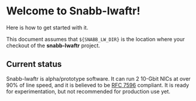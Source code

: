 # Welcome to Snabb-lwaftr!

Here is how to get started with it.

This document assumes that `${SNABB_LW_DIR}` is the location where your checkout
of the **snabb-lwaftr** project.

## Current status

Snabb-lwaftr is alpha/prototype software. It can run 2 10-Gbit NICs at over 90%
of line speed, and it is believed to be [RFC 7596](https://tools.ietf.org/html/rfc7596) compliant.
It is ready for experimentation, but not recommended for production use yet.
